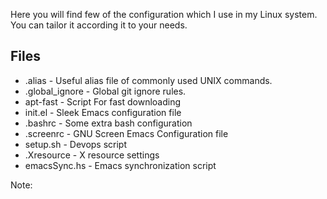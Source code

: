Here you will find few of the configuration which I use in my Linux system. You can tailor it according it to your needs.

Files
------

* .alias - Useful alias file of commonly used UNIX commands.
* .global_ignore - Global git ignore rules.
* apt-fast - Script For fast downloading
* init.el - Sleek Emacs configuration file
* .bashrc - Some extra bash configuration
* .screenrc - GNU Screen Emacs Configuration file
* setup.sh - Devops script
* .Xresource - X resource settings
* emacsSync.hs - Emacs synchronization script



Note:

